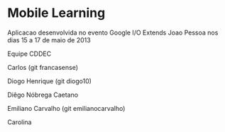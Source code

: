 Mobile Learning 
================

Aplicacao desenvolvida no evento Google I/O Extends Joao Pessoa nos dias 15 a 17 de maio de 2013

Equipe CDDEC

Carlos (git francasense)

Diogo Henrique (git diogo10)

Diêgo Nóbrega Caetano

Emiliano Carvalho (git emilianocarvalho)

Carolina

